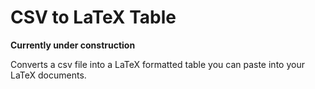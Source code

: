 # CSV to LaTeX Table

**Currently under construction**

Converts a csv file into a LaTeX formatted table you can paste into your LaTeX documents.